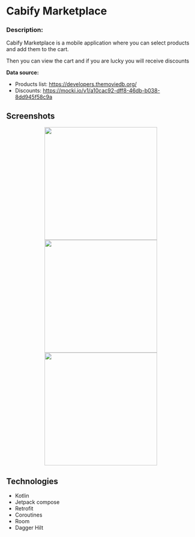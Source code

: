 # Cabify Marketplace

### Description:
Cabify Marketplace is a mobile application where you can select products and add them to the cart.</p>
Then you can view the cart and if you are lucky you will receive discounts


**Data source:** </p>
- Products list: https://developers.themoviedb.org/
- Discounts: https://mocki.io/v1/a10cac92-dff8-46db-b038-8dd945f58c9a

## Screenshots 

<p align="center">
<img src="https://user-images.githubusercontent.com/21266120/214649413-d2a27b9d-bc9b-460c-b752-da26ca558fa5.jpg" width="300px" />
<img src="https://user-images.githubusercontent.com/21266120/214649408-0170bbe7-ca7d-47d3-ab76-7afda3b7deb7.jpg" width="300px" /> 
<img src="https://user-images.githubusercontent.com/21266120/214649398-781697e7-8328-45a2-b5bb-50318cda67f2.jpg" width="300px" /> 

</p>


## Technologies
* Kotlin
* Jetpack compose
* Retrofit
* Coroutines 
* Room
* Dagger Hilt
